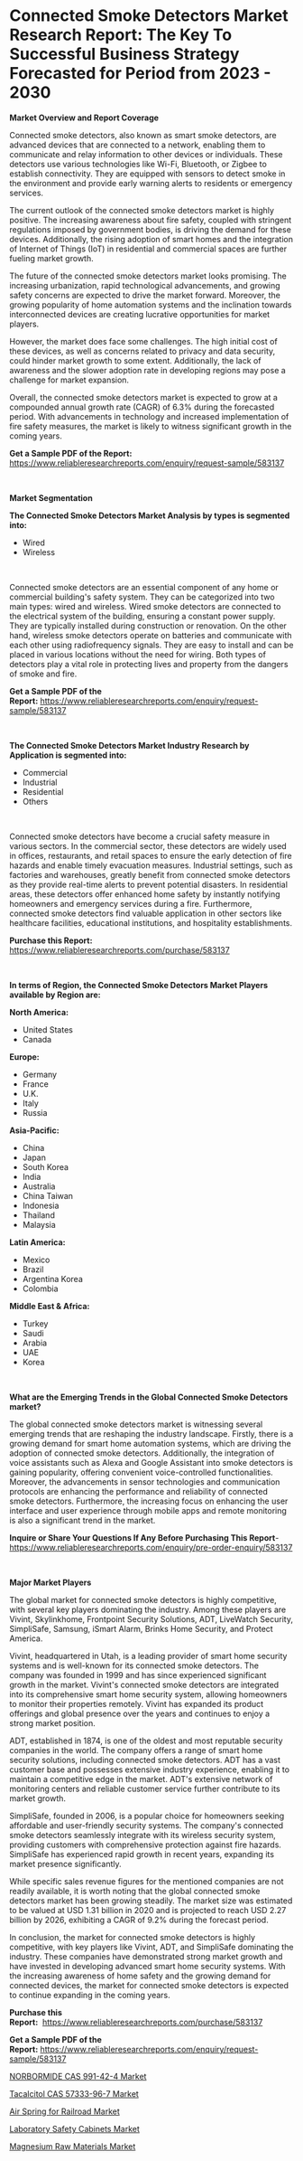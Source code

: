 <p><h1>Connected Smoke Detectors Market Research Report: The Key To Successful Business Strategy Forecasted for Period from 2023 - 2030</h1></p><p><strong>Market Overview and Report Coverage</strong></p>
<p><p>Connected smoke detectors, also known as smart smoke detectors, are advanced devices that are connected to a network, enabling them to communicate and relay information to other devices or individuals. These detectors use various technologies like Wi-Fi, Bluetooth, or Zigbee to establish connectivity. They are equipped with sensors to detect smoke in the environment and provide early warning alerts to residents or emergency services.</p><p>The current outlook of the connected smoke detectors market is highly positive. The increasing awareness about fire safety, coupled with stringent regulations imposed by government bodies, is driving the demand for these devices. Additionally, the rising adoption of smart homes and the integration of Internet of Things (IoT) in residential and commercial spaces are further fueling market growth.</p><p>The future of the connected smoke detectors market looks promising. The increasing urbanization, rapid technological advancements, and growing safety concerns are expected to drive the market forward. Moreover, the growing popularity of home automation systems and the inclination towards interconnected devices are creating lucrative opportunities for market players.</p><p>However, the market does face some challenges. The high initial cost of these devices, as well as concerns related to privacy and data security, could hinder market growth to some extent. Additionally, the lack of awareness and the slower adoption rate in developing regions may pose a challenge for market expansion.</p><p>Overall, the connected smoke detectors market is expected to grow at a compounded annual growth rate (CAGR) of 6.3% during the forecasted period. With advancements in technology and increased implementation of fire safety measures, the market is likely to witness significant growth in the coming years.</p></p>
<p><strong>Get a Sample PDF of the Report:</strong> <a href="https://www.reliableresearchreports.com/enquiry/request-sample/583137">https://www.reliableresearchreports.com/enquiry/request-sample/583137</a></p>
<p>&nbsp;</p>
<p><strong>Market Segmentation</strong></p>
<p><strong>The Connected Smoke Detectors Market Analysis by types is segmented into:</strong></p>
<p><ul><li>Wired</li><li>Wireless</li></ul></p>
<p>&nbsp;</p>
<p><p>Connected smoke detectors are an essential component of any home or commercial building's safety system. They can be categorized into two main types: wired and wireless. Wired smoke detectors are connected to the electrical system of the building, ensuring a constant power supply. They are typically installed during construction or renovation. On the other hand, wireless smoke detectors operate on batteries and communicate with each other using radiofrequency signals. They are easy to install and can be placed in various locations without the need for wiring. Both types of detectors play a vital role in protecting lives and property from the dangers of smoke and fire.</p></p>
<p><strong>Get a Sample PDF of the Report:</strong>&nbsp;<a href="https://www.reliableresearchreports.com/enquiry/request-sample/583137">https://www.reliableresearchreports.com/enquiry/request-sample/583137</a></p>
<p>&nbsp;</p>
<p><strong>The Connected Smoke Detectors Market Industry Research by Application is segmented into:</strong></p>
<p><ul><li>Commercial</li><li>Industrial</li><li>Residential</li><li>Others</li></ul></p>
<p>&nbsp;</p>
<p><p>Connected smoke detectors have become a crucial safety measure in various sectors. In the commercial sector, these detectors are widely used in offices, restaurants, and retail spaces to ensure the early detection of fire hazards and enable timely evacuation measures. Industrial settings, such as factories and warehouses, greatly benefit from connected smoke detectors as they provide real-time alerts to prevent potential disasters. In residential areas, these detectors offer enhanced home safety by instantly notifying homeowners and emergency services during a fire. Furthermore, connected smoke detectors find valuable application in other sectors like healthcare facilities, educational institutions, and hospitality establishments.</p></p>
<p><strong>Purchase this Report:</strong>&nbsp; <a href="https://www.reliableresearchreports.com/purchase/583137">https://www.reliableresearchreports.com/purchase/583137</a></p>
<p>&nbsp;</p>
<p><strong>In terms of Region, the Connected Smoke Detectors Market Players available by Region are:</strong></p>
<p>
    <p> <strong> North America: </strong>
        <ul>
            <li>United States</li>
            <li>Canada</li>
        </ul>
        </p> 
    <p> <strong> Europe: </strong>
        <ul>
            <li>Germany</li>
            <li>France</li>
            <li>U.K.</li>
            <li>Italy</li>
            <li>Russia</li>
        </ul>
        </p> 
    <p> <strong> Asia-Pacific: </strong>
        <ul>
            <li>China</li>
            <li>Japan</li>
            <li>South Korea</li>
            <li>India</li>
            <li>Australia</li>
            <li>China Taiwan</li>
            <li>Indonesia</li>
            <li>Thailand</li>
            <li>Malaysia</li>
        </ul>
        </p> 
    <p> <strong> Latin America: </strong>
        <ul>
            <li>Mexico</li>
            <li>Brazil</li>
            <li>Argentina Korea</li>
            <li>Colombia</li>
        </ul>
        </p> 
    <p> <strong> Middle East & Africa: </strong>
        <ul>
            <li>Turkey</li>
            <li>Saudi</li>
            <li>Arabia</li>
            <li>UAE</li>
            <li>Korea</li>
        </ul>
    </p>
    </p>
<p>&nbsp;</p>
<p><strong>What are the Emerging Trends in the Global Connected Smoke Detectors market?</strong></p>
<p><p>The global connected smoke detectors market is witnessing several emerging trends that are reshaping the industry landscape. Firstly, there is a growing demand for smart home automation systems, which are driving the adoption of connected smoke detectors. Additionally, the integration of voice assistants such as Alexa and Google Assistant into smoke detectors is gaining popularity, offering convenient voice-controlled functionalities. Moreover, the advancements in sensor technologies and communication protocols are enhancing the performance and reliability of connected smoke detectors. Furthermore, the increasing focus on enhancing the user interface and user experience through mobile apps and remote monitoring is also a significant trend in the market.</p></p>
<p><strong>Inquire or Share Your Questions If Any Before Purchasing This Report</strong>- <a href="https://www.reliableresearchreports.com/enquiry/pre-order-enquiry/583137">https://www.reliableresearchreports.com/enquiry/pre-order-enquiry/583137</a></p>
<p>&nbsp;</p>
<p><strong>Major Market Players</strong></p>
<p><p>The global market for connected smoke detectors is highly competitive, with several key players dominating the industry. Among these players are Vivint, Skylinkhome, Frontpoint Security Solutions, ADT, LiveWatch Security, SimpliSafe, Samsung, iSmart Alarm, Brinks Home Security, and Protect America.</p><p>Vivint, headquartered in Utah, is a leading provider of smart home security systems and is well-known for its connected smoke detectors. The company was founded in 1999 and has since experienced significant growth in the market. Vivint's connected smoke detectors are integrated into its comprehensive smart home security system, allowing homeowners to monitor their properties remotely. Vivint has expanded its product offerings and global presence over the years and continues to enjoy a strong market position.</p><p>ADT, established in 1874, is one of the oldest and most reputable security companies in the world. The company offers a range of smart home security solutions, including connected smoke detectors. ADT has a vast customer base and possesses extensive industry experience, enabling it to maintain a competitive edge in the market. ADT's extensive network of monitoring centers and reliable customer service further contribute to its market growth.</p><p>SimpliSafe, founded in 2006, is a popular choice for homeowners seeking affordable and user-friendly security systems. The company's connected smoke detectors seamlessly integrate with its wireless security system, providing customers with comprehensive protection against fire hazards. SimpliSafe has experienced rapid growth in recent years, expanding its market presence significantly.</p><p>While specific sales revenue figures for the mentioned companies are not readily available, it is worth noting that the global connected smoke detectors market has been growing steadily. The market size was estimated to be valued at USD 1.31 billion in 2020 and is projected to reach USD 2.27 billion by 2026, exhibiting a CAGR of 9.2% during the forecast period.</p><p>In conclusion, the market for connected smoke detectors is highly competitive, with key players like Vivint, ADT, and SimpliSafe dominating the industry. These companies have demonstrated strong market growth and have invested in developing advanced smart home security systems. With the increasing awareness of home safety and the growing demand for connected devices, the market for connected smoke detectors is expected to continue expanding in the coming years.</p></p>
<p><strong>Purchase this Report:</strong>&nbsp;&nbsp;<a href="https://www.reliableresearchreports.com/purchase/583137">https://www.reliableresearchreports.com/purchase/583137</a></p>
<p></p>
<p><strong>Get a Sample PDF of the Report:</strong>&nbsp;<a href="https://www.reliableresearchreports.com/enquiry/request-sample/583137">https://www.reliableresearchreports.com/enquiry/request-sample/583137</a></p>
<p><p><a href="https://github.com/jonneygiverf/Market-Research-Report-List-1/blob/main/norbormide-cas-991-42-4-market.md">NORBORMIDE CAS 991-42-4 Market</a></p><p><a href="https://github.com/prosalinda88/Market-Research-Report-List-1/blob/main/tacalcitol-cas-57333-96-7-market.md">Tacalcitol CAS 57333-96-7 Market</a></p><p><a href="https://www.linkedin.com/pulse/air-spring-railroad-market-size-share-amp-trends-analysis/">Air Spring for Railroad Market</a></p><p><a href="https://medium.com/@unamorgan6655/laboratory-safety-cabinets-market-size-growth-forecast-2023-2030-5013deb59396">Laboratory Safety Cabinets Market</a></p><p><a href="https://www.linkedin.com/pulse/magnesium-raw-materials-market-size-growth-forecast-from-2023/">Magnesium Raw Materials Market</a></p></p>